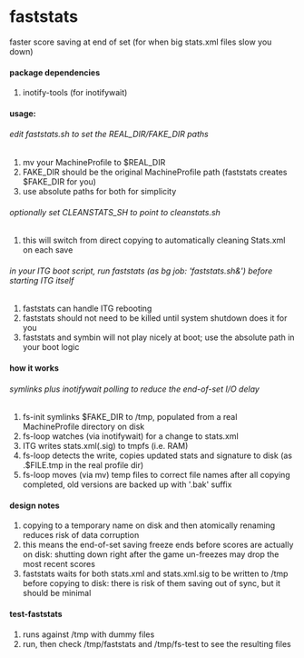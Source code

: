 # faststats
faster score saving at end of set (for when big stats.xml files slow you down)

#### package dependencies
 1. inotify-tools (for inotifywait)

#### usage:
###### edit faststats.sh to set the REAL_DIR/FAKE_DIR paths
 1. mv your MachineProfile to $REAL_DIR
 2. FAKE_DIR should be the original MachineProfile path (faststats creates $FAKE_DIR for you)
 3. use absolute paths for both for simplicity
###### optionally set CLEANSTATS_SH to point to cleanstats.sh
 1. this will switch from direct copying to automatically cleaning Stats.xml on each save

###### in your ITG boot script, run faststats (as bg job: 'faststats.sh&') before starting ITG itself
 1. faststats can handle ITG rebooting
 2. faststats should not need to be killed until system shutdown does it for you
 3. faststats and symbin will not play nicely at boot; use the absolute path in your boot logic

#### how it works
###### symlinks plus inotifywait polling to reduce the end-of-set I/O delay
 1. fs-init symlinks $FAKE_DIR to /tmp, populated from a real MachineProfile directory on disk
 2. fs-loop watches (via inotifywait) for a change to stats.xml
 3. ITG writes stats.xml(.sig) to tmpfs (i.e. RAM)
 4. fs-loop detects the write, copies updated stats and signature to disk (as .$FILE.tmp in the real profile dir)
 5. fs-loop moves (via mv) temp files to correct file names after all copying completed, old versions are backed up with '.bak' suffix

#### design notes
 1. copying to a temporary name on disk and then atomically renaming reduces risk of data corruption
 2. this means the end-of-set saving freeze ends before scores are actually on disk: shutting down right after the game un-freezes may drop the most recent scores
 3. faststats waits for both stats.xml and stats.xml.sig to be written to /tmp before copying to disk: there is risk of them saving out of sync, but it should be minimal

#### test-faststats
 1. runs against /tmp with dummy files
 2. run, then check /tmp/faststats and /tmp/fs-test to see the resulting files
